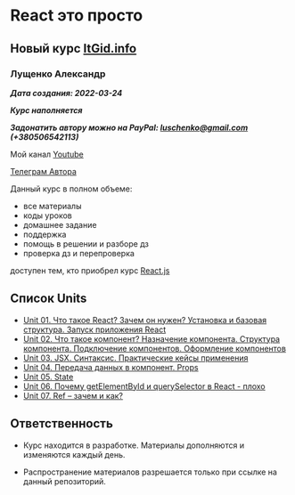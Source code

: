 # React это просто
## Новый курс [ItGid.info](https://itgid.info)
### Лущенко Александр

***Дата создания: 2022-03-24***

***Курс наполняется***

***Задонатить автору можно на PayPal: luschenko@gmail.com (+380506542113)***

Мой канал [Youtube](https://www.youtube.com/channel/UCP-xJwnvKCGyS-nbyOx1Wmg)

[Телеграм Автора](https://telegram.me/alex_luschenko)

Данный курс в полном объеме:
- все материалы
- коды уроков
- домашнее задание
- поддержка
- помощь в решении и разборе дз
- проверка дз и перепроверка

доступен тем, кто приобрел курс [React.js](https://itgid.info/course/reactjs)

## Список Units
- [Unit 01. Что такое React? Зачем он нужен? Установка и базовая структура. Запуск приложения React](./unit_01/unit_01.md)
- [Unit 02. Что такое компонент? Назначение компонента. Структура компонента. Подключение компонентов. Оформление компонентов](./unit_02/unit_02.md)
- [Unit 03. JSX. Синтаксис. Практические кейсы применения](./unit_03/unit_03.md)
- [Unit 04. Передача данных в компонент. Props](./unit_04/unit_04.md)
- [Unit 05. State](./unit_05/unit_05.md)
- [Unit 06. Почему getElementById и querySelector в React - плохо](./unit_06/unit_06.md)
- [Unit 07. Ref – зачем и как?](./unit_07/unit_07.md)

## Ответственность

- Курс находится в разработке. Материалы дополняются и изменяются каждый день.

- Распространение материалов разрешается только при ссылке на данный репозиторий.

